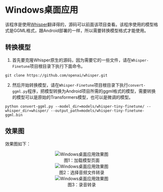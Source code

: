 # Windows桌面应用

该程序是使用[Whisper](https://github.com/Const-me/Whisper)翻译得的，源码可以前面该项目查看。该程序使用的模型格式是GGML格式，跟Android部署的一样，所以需要转换模型格式才能使用。

## 转换模型

1. 首先要克隆Whisper原生的源码，因为需要它的一些文件，请在`Whisper-Finetune`项目根目录下执行下面命令。
```shell
git clone https://github.com/openai/whisper.git
```

2. 然后开始转换模型，请在`Whisper-Finetune`项目根目录下执行`convert-ggml.py`程序，把模型转换为Android项目所需的ggml格式的模型，需要转换的模型可以是原始的Transformers模型，也可以是微调的模型。
```shell
python convert-ggml.py --model_dir=models/whisper-tiny-finetune/ --whisper_dir=whisper/ --output_path=models/whisper-tiny-finetune-ggml.bin
```


## 效果图

效果图如下：
<br/>
<div align="center">
<img src="../docs/images/desktop1.jpg" alt="Windows桌面应用效果图"><br/>
图1：加载模型页面
<br/>
<img src="../docs/images/desktop2.jpg" alt="Windows桌面应用效果图"><br/>
图2：选择音频文件转录
<br/>
<img src="../docs/images/desktop3.jpg" alt="Windows桌面应用效果图"><br/>
图3：录音转录
</div>
